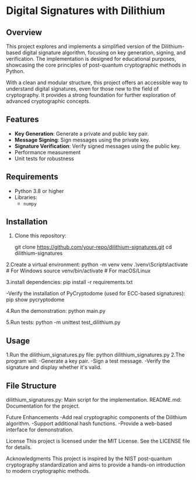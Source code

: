 # Digital Signatures with Dilithium

## Overview
This project explores and implements a simplified version of the Dilithium-based digital signature algorithm, focusing on key generation, signing, and verification. The implementation is designed for educational purposes, showcasing the core principles of post-quantum cryptographic methods in Python.

With a clean and modular structure, this project offers an accessible way to understand digital signatures, even for those new to the field of cryptography. It provides a strong foundation for further exploration of advanced cryptographic concepts.

## Features
- **Key Generation**: Generate a private and public key pair.
- **Message Signing**: Sign messages using the private key.
- **Signature Verification**: Verify signed messages using the public key.
- Performance measurement
- Unit tests for robustness

## Requirements
- Python 3.8 or higher
- Libraries:
  - `numpy`

## Installation
1. Clone this repository:
   
    git clone https://github.com/your-repo/dilithium-signatures.git
   cd dilithium-signatures
   
2.Create a virtual environment:
python -m venv venv
.\venv\Scripts\activate  # For Windows
source venv/bin/activate  # For macOS/Linux

3.install dependencies:
pip install -r requirements.txt

-Verify the installation of PyCryptodome (used for ECC-based signatures):
pip show pycryptodome

4.Run the demonstration:
python main.py

5.Run tests:
python -m unittest test_dilithium.py



## Usage
1.Run the dilithium_signatures.py file:
python dilithium_signatures.py
2.The program will:
-Generate a key pair.
-Sign a test message.
-Verify the signature and display whether it's valid.

## File Structure
dilithium_signatures.py: Main script for the implementation.
README.md: Documentation for the project.

Future Enhancements
-Add real cryptographic components of the Dilithium algorithm.
-Support additional hash functions.
-Provide a web-based interface for demonstration.

License
This project is licensed under the MIT License. See the LICENSE file for details.

Acknowledgments
This project is inspired by the NIST post-quantum cryptography standardization and aims to provide a hands-on introduction to modern cryptographic methods.

